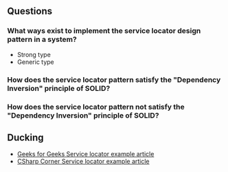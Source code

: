 ## Questions

### What ways exist to implement the service locator design pattern in a system?
- Strong type
- Generic type

### How does the service locator pattern satisfy the "Dependency Inversion" principle of SOLID?

### How does the service locator pattern not satisfy the "Dependency Inversion" principle of SOLID?

## Ducking
- [Geeks for Geeks Service locator example article](https://www.geeksforgeeks.org/service-locator-pattern/)
- [CSharp Corner Service locator example article](https://www.c-sharpcorner.com/UploadFile/dacca2/service-locator-design-pattern/)
